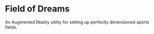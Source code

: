 # Field of Dreams

An Augmented Reality utility for setting up perfectly dimensioned sports fields.
